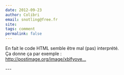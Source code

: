 ```yaml
---
date: 2012-09-23
author: Colibri
email: snotling@free.fr
site: 
tags: comment
permalink: false
---
```


<p>En fait le code HTML semble être mal (pas) interprété.<br />
Ça donne ça par exemple :<br />
<a href="http://postimage.org/image/xblfyoved/" title="http://postimage.org/image/xblfyoved/">http://postimage.org/image/xblfyove...</a></p>
---